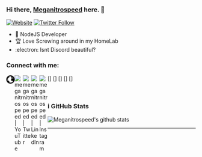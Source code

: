 ### Hi there, [Meganitrospeed][website] here. 👋

[![Website](https://img.shields.io/website?label=meganitrospeed.com&style=for-the-badge&url=https%3A%2F%2Foverclockhost.net)][website]
[![Twitter Follow](https://img.shields.io/twitter/follow/Meganitrospeed?color=1DA1F2&logo=twitter&style=for-the-badge)](https://twitter.com/intent/follow?original_referer=https%3A%2F%2Fgithub.com%Meganitrospeed&screen_name=Meganitrospeed)

- 📖  NodeJS Developer
- 🏆  Love Screwing around in my HomeLab
- :electron: Isnt Discord beautiful?

### Connect with me:

[<img align="left" alt="meganitrospeed" width="22px" src="https://raw.githubusercontent.com/iconic/open-iconic/master/svg/globe.svg" />]
[<img align="left" alt="meganitrospeed | YouTube" width="22px" src="https://cdn.jsdelivr.net/npm/simple-icons@v3/icons/youtube.svg" />]
[<img align="left" alt="meganitrospeed | Twitter" width="22px" src="https://cdn.jsdelivr.net/npm/simple-icons@v3/icons/twitter.svg" />]
[<img align="left" alt="meganitrospeed | LinkedIn" width="22px" src="https://cdn.jsdelivr.net/npm/simple-icons@v3/icons/linkedin.svg" />]
[<img align="left" alt="meganitrospeed | Instagram" width="22px" src="https://cdn.jsdelivr.net/npm/simple-icons@v3/icons/instagram.svg" />]

<br />


### ℹ️ GitHub Stats

![Meganitrospeed's github stats](https://github-readme-stats.vercel.app/api?username=meganitrospeed)

---

[website]: https://meganitrospeed.com
[twitter]: https://twitter.com/Meganitrospeed
